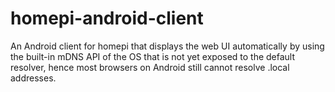 # homepi-android-client
An Android client for homepi that displays the web UI automatically by using the built-in mDNS API of the OS that is not yet exposed to the default resolver, hence most browsers on Android still cannot resolve .local addresses.
